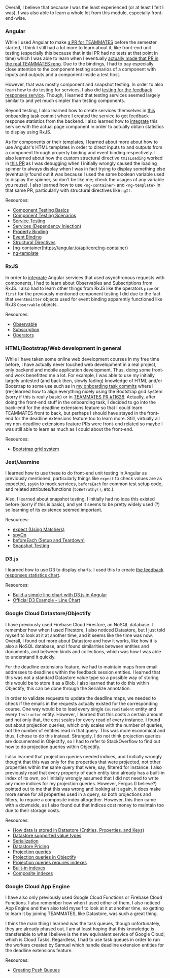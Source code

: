 Overall, I believe that because I was the least experienced (or at least I felt I was), I was also able to learn a whole lot from this module, especially front-end-wise.

### Angular

While I used Angular to make [a PR for TEAMMATES](https://github.com/jayasting98/teammates/pull/1) before the semester started, I think I still had a lot more to learn about it, like front-end unit testing (especially this because that initial PR had no tests at that point in time) which I was able to learn when I eventually [actually made that PR in the real TEAMMATES repo](https://github.com/TEAMMATES/teammates/pull/11549). Due to the bindings, I had to pay especially close attention to the component testing scenarios of a component with inputs and outputs and a component inside a test host.

However, that was mostly component and snapshot testing. In order to also learn how to do testing for services, I also did [testing for the feedback responses service](https://github.com/TEAMMATES/teammates/pull/11629). Though, I learned that testing services seemed largely similar to and yet much simpler than testing components.

Beyond testing, I also learned how to create services themselves in [this onboarding task commit](https://github.com/TEAMMATES-2122S2-Team2/teammates/commit/3b008f4628cfa8f5f887b63ac95703e13bf69f75) where I created the service to get feedback response statistics from the backend. I also learned how to [integrate](https://github.com/TEAMMATES-2122S2-Team2/teammates/commit/0d4cc6e18a4f8ebef8e0dad88777def78fca403a) this service with the actual page component in order to actually obtain statistics to display using RxJS.

As for components or their templates, I learned about more about how to use Angular's HTML templates in order to direct inputs to and outputs from a component through property binding and event binding respectively. I also learned about how the custom structural directive `tmIsLoading` worked in [this PR](https://github.com/TEAMMATES/teammates/pull/11628) as I was debugging when I initially wrongly caused the loading spinner to always display when I was in fact trying to display something else (eventually found out it was because I used the same boolean variable used to display the spinner, so don't be like me; check the usages of any variable you reuse). I also learned how to use `<ng-container>` and `<ng-template>` in that same PR, particularly with structural directives like `ngIf`.

Resources:
- [Component Testing Basics](https://angular.io/guide/testing-components-basics)
- [Component Testing Scenarios](https://angular.io/guide/testing-components-scenarios)
- [Service Testing](https://angular.io/guide/testing-services)
- [Services (Dependency Injection)](https://angular.io/guide/dependency-injection)
- [Property Binding](https://angular.io/guide/property-binding)
- [Event Binding](https://angular.io/guide/event-binding)
- [Structural Directives](https://angular.io/guide/structural-directives)
- [ng-container]https://angular.io/api/core/ng-container)
- [ng-template](https://angular.io/api/core/ng-template)

### RxJS

In order to [integrate](https://github.com/TEAMMATES-2122S2-Team2/teammates/commit/0d4cc6e18a4f8ebef8e0dad88777def78fca403a) Angular services that used asynchronous requests with components, I had to learn about Observables and Subscriptions from RxJS. I also had to learn other things from RxJS like the operators `pipe` or `first` for the previously mentioned component testing I did due to the fact that `EventEmitter` objects used for event binding apparently functioned like RxJS `Observable` objects.

Resources:
- [Observable](https://rxjs.dev/guide/observable)
- [Subscription](https://rxjs.dev/guide/subscription)
- [Operators](https://rxjs.dev/guide/operators)

### HTML/Bootstrap/Web development in general

While I have taken some online web development courses in my free time before, I have actually never touched web development in a real project, only backend and mobile application development. Thus, doing some front-end work benefitted me a lot. For example, I was able to use my initially largely untested (and back then, slowly fading) knowledge of HTML and/or Bootstrap to some use such as in [my onboarding task commits](https://github.com/TEAMMATES-2122S2-Team2/teammates/commit/0d4cc6e18a4f8ebef8e0dad88777def78fca403a) where I (re-)learned how to align everything nicely using the Bootstrap grid system (sorry if this is really basic) or in [TEAMMATES PR #11628](https://github.com/TEAMMATES/teammates/pull/11628). Actually, after doing the front-end stuff in the onboarding task, I decided to go into the back-end for the deadline extensions feature so that I could learn TEAMMATES front to back, but perhaps I should have stayed in the front-end for the deadline extensions feature too to learn more. Still, virtually all my non-deadline extensions feature PRs were front-end related so maybe I was still able to learn as much as I could about the front-end.

Resources:
- [Bootstrap grid system](https://getbootstrap.com/docs/4.0/layout/grid/)

### Jest/Jasmine

I learned how to use these to do front-end unit testing in Angular as previously mentioned, particularly things like `expect` to check values are as expected, `spyOn` to mock services, `beforeEach` for common test setup code, and related attributes/functions (`toBeTruthy()`, etc.).

Also, I learned about snapshot testing. I initially had no idea this existed before (sorry if this is basic), and yet it seems to be pretty widely used (?) so learning of its existence seemed important.

Resources:
- [expect (Using Matchers)](https://jestjs.io/docs/using-matchers)
- [spyOn](https://jasmine.github.io/api/edge/global.html#spyOn)
- [beforeEach (Setup and Teardown)](https://jestjs.io/docs/setup-teardown)
- [Snapshot Testing](https://jestjs.io/docs/snapshot-testing)

### D3.js

I learned how to use D3 to display charts. I used this to create [the feedback responses statistics chart](https://github.com/TEAMMATES-2122S2-Team2/teammates/commit/b09e174dcf9bca6aa0d775d70a8b721a38c4f2b3).

Resources:
- [Build a simple line chart with D3.js in Angular](https://medium.com/weekly-webtips/build-a-simple-line-chart-with-d3-js-in-angular-ccd06e328bff)
- [Official D3 Example - Line Chart](https://observablehq.com/@d3/line-chart)

### Google Cloud Datastore/Objectify

I have previously used Firebase Cloud Firestore, an NoSQL database. I remember how when I used Firestore, I also noticed Datastore, but I just told myself to look at it at another time, and it seems like the time was now. Overall, I found out more about Datastore and how it works, like how it is also a NoSQL database, and I found similarities between entities and documents, and between kinds and collections, which was how I was able to understand it quickly.

For the deadline extensions feature, we had to maintain maps from email addresses to deadlines within the feedback session entities. I learned that this was not a standard Datastore value type so a possible way of storing this would be to store it as a Blob. I also learned that to do this within Objectify, this can be done through the Serialize annotation.

In order to validate requests to update the deadline maps, we needed to check if the emails in the requests actually existed for the corresponding course. One way would be to load every single `CourseStudent` entity and every `Instructor` entity. However, I learned that this costs a certain amount and not only that, the cost scales for every read of every instance. I found out about projection queries, which only scales with the number of queries, not the number of entities read in that query. This was more economical and thus, I chose to do this instead. Strangely, I do not think projection queries are documented in Objectify, so I had to refer to StackOverflow to find out how to do projection queries within Objectify.

I also learned that projection queries needed indices, and I initially wrongly thought that this was only for the properties that were projected, not other properties within the same query that were, say, filtered for instance. I also previously read that every property of each entity kind already has a built-in index of its own, so I initially wrongly assumed that I did not need to write any more indices for my projection queries. However, Fergus (I believe?) pointed out to me that this was wrong and looking at it again, it does make more sense for all properties used in a query, so both projections and filters, to require a composite index altogether. However, this then came with a downside, as I also found out that indices cost money to maintain too due to their storage costs.

Resources:
- [How data is stored in Datastore (Entities, Properties, and Keys)](https://cloud.google.com/datastore/docs/concepts/entities)
- [Datastore supported value types](https://cloud.google.com/datastore/docs/concepts/entities#supported_value_types)
- [Serialization](https://github.com/objectify/objectify/wiki/Entities#serializing)
- [Datastore Pricing](https://cloud.google.com/datastore/pricing)
- [Projection queries](https://cloud.google.com/datastore/docs/concepts/queries#projection_queries)
- [Projection queries in Objectify](https://stackoverflow.com/questions/49691925/objectify-projection-query-with-id-as-well-in-the-result)
- [Projection queries requires indexes](https://cloud.google.com/datastore/docs/concepts/queries#limitations_on_projections)
- [Built-in indexes](https://cloud.google.com/datastore/docs/concepts/indexes#built_in_indexes)
- [Composite indexes](https://cloud.google.com/datastore/docs/concepts/indexes#composite_indexes)

### Google Cloud App Engine

I have also only previously used Google Cloud Functions or Firebase Cloud Functions. I also remember how when I used either of them, I also noticed App Engine and then also told myself to look at it at another time, so getting to learn it by joining TEAMMATES, like Datastore, was such a great thing.

I think the main thing I learned was the task queues, though unfortunately, they are already phased out. I am at least hoping that this knowledge is transferable to what I believe is the new equivalent service of Google Cloud, which is Cloud Tasks. Regardless, I had to use task queues in order to run the workers created by Samuel which handle deadline extension entities for the deadline extensions feature.

Resources:
- [Creating Push Queues](https://cloud.google.com/appengine/docs/standard/java/taskqueue/push/creating-push-queues)
